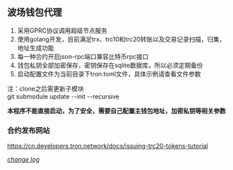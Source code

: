 ## 波场钱包代理

1. 采用GPRC协议调用超级节点服务
2. 使用golang开发，目前满足trx、trc10和trc20转账以及交易记录扫描，归集，地址生成功能
3. 每一种合约开启json-rpc端口兼容比特币rpc接口
4. 钱包私钥全部加密保存，密钥保存在sqlite数据库，所以必须定期备份
5. 启动配置文件为当前目录下tron.toml文件，具体示例请查看文件参数

注：clone之后需更新子模块  
git submodule update --init --recursive

**本程序不能直接启动，为了安全，需要自己配置主钱包地址，加密私钥等相关参数**


### 合约发布网站

https://cn.developers.tron.network/docs/issuing-trc20-tokens-tutorial

[*change log*](CHANGELOG.md)